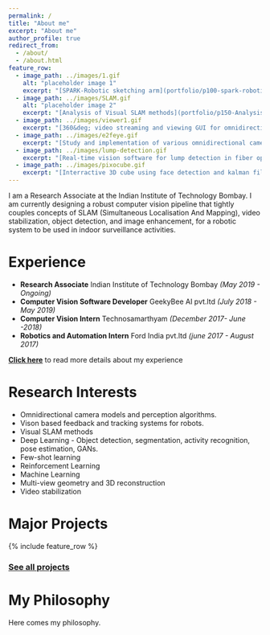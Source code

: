 ```yaml
---
permalink: /
title: "About me"
excerpt: "About me"
author_profile: true
redirect_from: 
  - /about/
  - /about.html
feature_row:
  - image_path: ../images/1.gif
    alt: "placeholder image 1"
    excerpt: "[SPARK-Robotic sketching arm](portfolio/p100-spark-robotic-sketching-arm/)"
  - image_path: ../images/SLAM.gif
    alt: "placeholder image 2"
    excerpt: "[Analysis of Visual SLAM methods](portfolio/p150-Analysis-of-Visual-SLAM-methods/)"
  - image_path: ../images/viewer1.gif
    excerpt: "[360&deg; video streaming and viewing GUI for omnidirectional camera](portfolio/p160-360-video-streaming-and-viewing-GUI-for-omnidirectional-cameras/)"
  - image_path: ../images/e2feye.gif
    excerpt: "[Study and implementation of various omnidirectional camera models](portfolio/p170-Study-and-implementation-of-various-omnidirectional-camera-models/)"
  - image_path: ../images/lump-detection.gif
    excerpt: "[Real-time vision software for lump detection in fiber optic cables](portfolio/p180-Real-time-vision-software-for-lump-detection-in-fiber-optic-cables/)"
  - image_path: ../images/pixocube.gif
    excerpt: "[Interractive 3D cube using face detection and kalman filter based tracking](portfolio/p190-Interractive-3D-cube-using-face-detection-and-kalman-filter-based-tracking/)"
---
```

I am a Research Associate at the Indian Institute of Technology Bombay. I am currently designing a robust computer vision pipeline that tightly couples concepts of SLAM (Simultaneous Localisation And Mapping), video stabilization, object detection, and image enhancement, for a robotic system to be used in indoor surveillance activities. 


Experience
==========
- **Research Associate** Indian Institute of Technology Bombay *(May 2019 - Ongoing)* 
- **Computer Vision Software Developer** GeekyBee AI pvt.ltd *(July 2018 - May 2019)*
- **Computer Vision Intern** Technosamarthyam *(December 2017- June -2018)*
- **Robotics and Automation Intern** Ford India pvt.ltd *(june 2017 - August 2017)*

**[Click here](/cv.md)** to read more details about my experience

Research Interests
==================
- Omnidirectional camera models and perception algorithms.
- Vison based feedback and tracking systems for robots.
- Visual SLAM methods 
- Deep Learning - Object detection, segmentation, activity recognition, pose estimation, GANs.
- Few-shot learning 
- Reinforcement Learning
- Machine Learning
- Multi-view geometry and 3D reconstruction
- Video stabilization 


Major Projects
==============

{% include feature_row %}

### [See all projects](/portfolio.html)

My Philosophy
=============
Here comes my philosophy.


